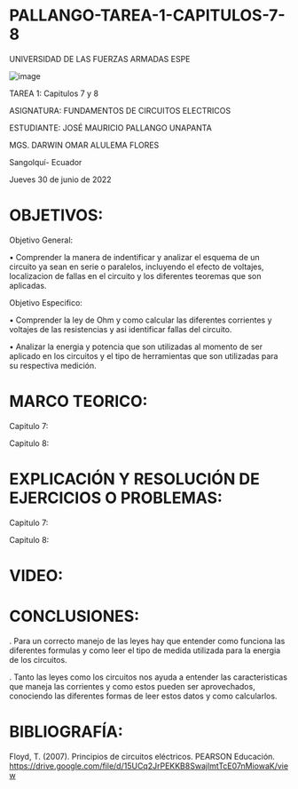 # PALLANGO-TAREA-1-CAPITULOS-7-8

UNIVERSIDAD DE LAS FUERZAS ARMADAS ESPE



![image](https://user-images.githubusercontent.com/105695077/169195292-caeb0d12-8f66-4f08-bb58-2efffc44ccf5.png)




TAREA 1: Capitulos 7 y 8 



ASIGNATURA: FUNDAMENTOS DE CIRCUITOS ELECTRICOS

ESTUDIANTE: JOSÉ MAURICIO PALLANGO UNAPANTA

MGS. DARWIN OMAR ALULEMA FLORES

Sangolquí- Ecuador

Jueves 30 de junio de 2022

# OBJETIVOS:

Objetivo General:

• Comprender la manera de indentificar y analizar el esquema de un circuito ya sean en serie o paralelos, incluyendo el efecto de voltajes, localizacion de fallas en el circuito y los diferentes teoremas que son aplicadas.

Objetivo Especifico:

• Comprender la ley de Ohm y como calcular las diferentes corrientes y voltajes de las resistencias y asi identificar fallas del circuito.

• Analizar la energia y potencia que son utilizadas al momento de ser aplicado en los circuitos y el tipo de herramientas que son utilizadas para su respectiva medición.

# MARCO TEORICO:

Capitulo 7:

Capitulo 8:

# EXPLICACIÓN Y RESOLUCIÓN DE EJERCICIOS O PROBLEMAS:

Capitulo 7:

Capitulo 8:

# VIDEO:



# CONCLUSIONES:
. Para un correcto manejo de las leyes hay que entender como funciona las diferentes formulas y como leer el tipo de medida utilizada para la energia de los circuitos.

. Tanto las leyes como los circuitos nos ayuda a entender las caracteristicas que maneja las corrientes y como estos pueden ser aprovechados, conociendo las diferentes formas de leer estos datos y como calcularlos.

# BIBLIOGRAFÍA:

Floyd, T. (2007). Principios de circuitos eléctricos. PEARSON Educación. https://drive.google.com/file/d/15UCq2JrPEKKB8SwajlmtTcE07nMiowaK/view

